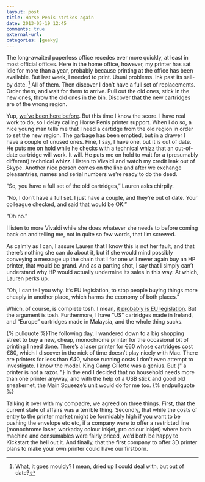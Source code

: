 ```yaml
---
layout: post  
title: Horse Penis strikes again  
date: 2013-05-19 12:45  
comments: true  
external-url:  
categories: [geeky]  
---
```

The long-awaited paperless office recedes ever more quickly, at least in most official offices. Here in the home office, however, my printer has sat idle for more than a year, probably because printing at the office has been available. But last week, I needed to print. Usual problems. Ink past its sell-by date. [^1] All of them. Then discover I don’t have a full set of replacements. Order them, and wait for them to arrive. Pull out the old ones, stick in the new ones, throw the old ones in the bin. Discover that the new cartridges are of the wrong region. 

Yup, [we’ve been here before](http://www.jeremycherfas.net/2010/01/10/back-with-a-rant-how-is-a-printer-like-a-dvd-player/). But this time I know the score. I have real work to do, so I delay calling Horse Penis printer support. When I do so, a nice young man tells me that I need a cartidge from the old region in order to set the new region. The garbage has been emptied, but in a drawer I have a couple of unused ones. Fine, I say, I have one, but it is out of date. He puts me on hold while he checks with a technical whizz that an out-of-date cartridge will work. It will. He puts me on hold to wait for a (presumably different) technical whizz. I listen to Vivaldi and watch my credit leak out of Skype. Another nice person comes on the line and after we exchange pleasantries, names and serial numbers we’re ready to do the deed.

“So, you have a full set of the old cartridges,” Lauren asks chirpily. 

“No, I don’t have a full set. I just have a couple, and they’re out of date. Your colleague checked, and said that would be OK.”

“Oh no.”

I listen to more Vivaldi while she does whatever she needs to before coming back on and telling me, not in quite so few words, that I’m screwed.

As calmly as I can, I assure Lauren that I know this is not her fault, and that there’s nothing she can do about it, but if she would mind possibly conveying a message up the chain that I for one will never again buy an HP printer, that would be grand. And as a parting shot, I say that I simply can’t understand why HP would actually undermine its sales in this way. At which, Lauren perks up.

“Oh, I can tell you why. It’s EU legislation, to stop people buying things more cheaply in another place, which harms the economy of both places.”

Which, of course, is complete tosh. I mean, [it probably is EU legislation](http://printerinkcartridges.printcountry.com/printcountry-articles/printer-ink-cartridges-information-facts-downloads/what-is-ink-cartridge-regionalization). But the argument is tosh. Furthermore, I have “US” cartridges made in Ireland, and “Europe” cartridges made in Malaysia, and the whole thing sucks.

{% pullquote %}The following day, I wandered down to a big shopping street to buy a new, cheap, monochrome printer for the occasional bit of printing I need done. There’s a laser printer for €60 whose cartridges cost €80, which I discover in the nick of time doesn’t play nicely with Mac. There are printers for less than €40, whose running costs I don’t even attempt to investigate. I know the model. King Camp Gillette was a genius. But {" a printer is not a razor. "} In the end I decided that no household needs more than one printer anyway, and with the help of a USB stick and good old sneakernet, the Main Squeeze’s unit would do for me too. {% endpullquote %}

Talking it over with my compadre, we agreed on three things. First, that the current state of affairs was a terrible thing. Secondly, that while the costs of entry to the printer market might be formidably high if you want to be pushing the envelope etc etc, if a company were to offer a restricted line (monochrome laser, workaday colour inkjet, pro colour inkjet) where both machine and consumables were fairly priced, we’d both be happy to Kickstart the hell out it. And finally, that the first company to offer 3D printer plans to make your own printer could have our firstborn. 

[^1]: What, it goes mouldy? I mean, dried up I could deal with, but out of date?